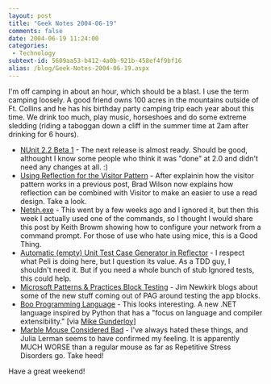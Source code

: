 ```yaml
---
layout: post
title: "Geek Notes 2004-06-19"
comments: false
date: 2004-06-19 11:24:00
categories:
 - Technology
subtext-id: 5609aa53-b412-4a0b-921b-458ef4f9bf16
alias: /blog/Geek-Notes-2004-06-19.aspx
---
```



I'm off camping in about an hour, which should be a blast. I use the term camping loosely. A good friend owns 100 acres in the mountains outside of Ft. Collins and he has his birthday party camping trip each year about this time. We drink too much, play music, horseshoes and do some extreme sledding (riding a taboggan down a cliff in the summer time at 2am after drinking for 6 hours).

  * [NUnit 2.2 Beta 1](http://sourceforge.net/forum/forum.php?forum_id=377077) - The next release is almost ready. Should be good, althought I know some people who think it was "done" at 2.0 and didn't need any changes at all. :)
  * [Using Reflection for the Visitor Pattern](http://www.dotnetdevs.com/articles/ReflectionVisitor.aspx) - After explainin how the visitor pattern works in a previous post, Brad Wilson now explains how reflection can be combined with Visitor to make an easier to use a read design. Take a look.
  * [Netsh.exe](http://www.pluralsight.com/keith/default.aspx?key=2004-06-09T06:13:09Z) - This went by a few weeks ago and I ignored it, but then this week I actually used one of the commands, so I thought I would share this post by Keith Browm showing how to configure your network from a command prompt. For those of use who hate using mice, this is a Good Thing.
  * [Automatic (empty) Unit Test Case Generator in Reflector](http://blog.dotnetwiki.org/archive/2004/06/10/390.aspx) - I respect what Peli is doing here, but I question its value. As a TDD guy, I shouldn't need it. But if you need a whole bunch of stub Ignored tests, this could help.
  * [Microsoft Patterns & Practices Block Testing](http://weblogs.asp.net/jamesnewkirk/archive/2004/06/11/153634.aspx) - Jim Newkirk blogs about some of the new stuff coming out of PAG around testing the app blocks.
  * [Boo Programming Language](http://boo.sourceforge.net/wiki/HomePage) - This looks interesting. A new .NET language inspired by Python that has a "focus on language and compiler extensibility." [via [Mike Gunderloy](http://www.larkware.com/Articles/TheDailyGrind394.html)]
  * [Marble Mouse Considered Bad](http://www.thedatafarm.com/blog/PermaLink.aspx?guid=cc466262-4b33-4959-9fd9-401ccaf82b46) - I've always hated these things, and Julia Lerman seems to have confirmed my feeling. It is apparently MUCH WORSE than a regular mouse as far as Repetitive Stress Disorders go. Take heed!

Have a great weekend!
